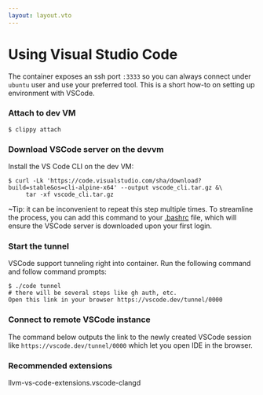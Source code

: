 ```yaml
---
layout: layout.vto
---
```


# Using Visual Studio Code

The container exposes an ssh port `:3333` so you can always connect under `ubuntu` user and use your preferred tool. This is a short how-to on setting up environment with VSCode.   

### Attach to dev VM
```shell
$ clippy attach
```


### Download VSCode server on the devvm

Install the VS Code CLI on the dev VM:

```shell
$ curl -Lk 'https://code.visualstudio.com/sha/download?build=stable&os=cli-alpine-x64' --output vscode_cli.tar.gz &\ 
     tar -xf vscode_cli.tar.gz
```

~Tip: it can be inconvenient to repeat this step multiple times. To streamline the process, you can add this command to your [.bashrc](https://github.com/sidosera/getrafty/blob/main/.bashrc) file, which will ensure the VSCode server is downloaded upon your first login.


### Start the tunnel
VSCode support tunneling right into container. Run the following command and follow command prompts:

```shell
$ ./code tunnel
# there will be several steps like gh auth, etc.
Open this link in your browser https://vscode.dev/tunnel/0000
```

### Connect to remote VSCode instance

The command below outputs the link to the newly created VSCode session like `https://vscode.dev/tunnel/0000` which let you open IDE in the browser.

### Recommended extensions

llvm-vs-code-extensions.vscode-clangd








